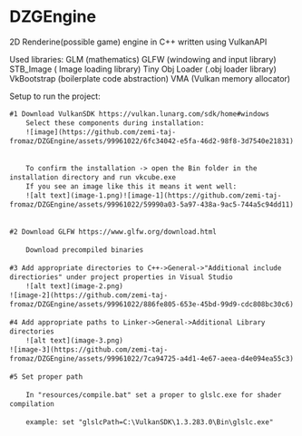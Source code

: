 # DZGEngine
2D Renderine(possible game) engine in C++ written using VulkanAPI

Used libraries:
    GLM (mathematics)
    GLFW (windowing and input library)
    STB_Image ( Image loading library)
    Tiny Obj Loader (.obj loader library)
    VkBootstrap (boilerplate code abstraction)
    VMA (Vulkan memory allocator)

Setup to run the project:

    #1 Download VulkanSDK https://vulkan.lunarg.com/sdk/home#windows
        Select these components during installation:
        ![image](https://github.com/zemi-taj-fromaz/DZGEngine/assets/99961022/6fc34042-e5fa-46d2-98f8-3d7540e21831)


        To confirm the installation -> open the Bin folder in the installation directory and run vkcube.exe
        If you see an image like this it means it went well:
        ![alt text](image-1.png)![image-1](https://github.com/zemi-taj-fromaz/DZGEngine/assets/99961022/59990a03-5a97-438a-9ac5-744a5c94dd11)

    
    #2 Download GLFW https://www.glfw.org/download.html

        Download precompiled binaries

    #3 Add appropriate directories to C++->General->"Additional include directiories" under project properties in Visual Studio
        ![alt text](image-2.png)
    ![image-2](https://github.com/zemi-taj-fromaz/DZGEngine/assets/99961022/886fe805-653e-45bd-99d9-cdc808bc30c6)

    #4 Add appropriate paths to Linker->General->Additional Library directories
        ![alt text](image-3.png)
    ![image-3](https://github.com/zemi-taj-fromaz/DZGEngine/assets/99961022/7ca94725-a4d1-4e67-aeea-d4e094ea55c3)

    #5 Set proper path
        
        In "resources/compile.bat" set a proper to glslc.exe for shader compilation

        example: set "glslcPath=C:\VulkanSDK\1.3.283.0\Bin\glslc.exe"


